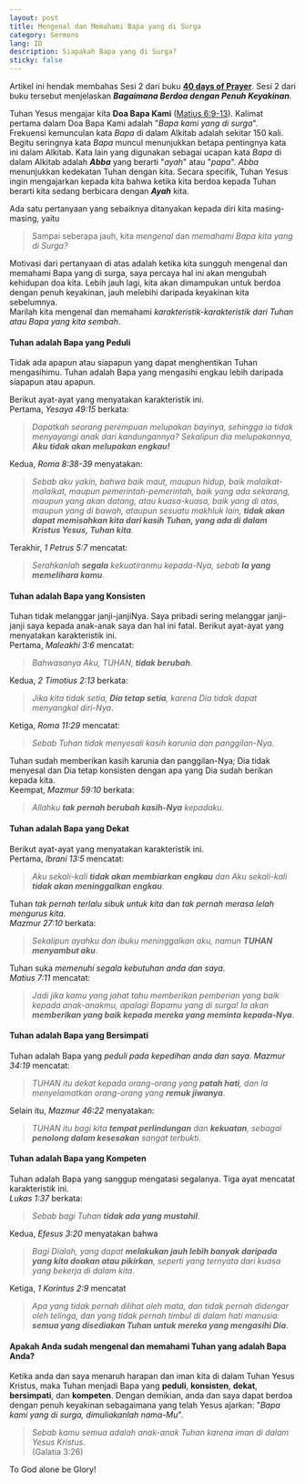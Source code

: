 ```yaml
---
layout: post
title: Mengenal dan Memahami Bapa yang di Surga
category: Sermons
lang: ID
description: Siapakah Bapa yang di Surga?
sticky: false
---
```

Artikel ini hendak membahas Sesi 2 dari buku [**40 days of Prayer**](https://www.amazon.com/gp/product/142280464X?pf_rd_r=5DHAA5NQP1XVXJSQX9EQ&pf_rd_p=6fc81c8c-2a38-41c6-a68a-f78c79e7253f). Sesi 2 dari buku tersebut menjelaskan **_Bagaimana Berdoa dengan Penuh Keyakinan_**.     

Tuhan Yesus mengajar kita **Doa Bapa Kami** ([Matius 6:9-13](https://my.bible.com/bible/306/MAT.6.9-13)). Kalimat pertama dalam Doa Bapa Kami adalah "_Bapa kami yang di surga_". Frekuensi kemunculan kata _Bapa_ di dalam Alkitab adalah sekitar 150 kali. Begitu seringnya kata _Bapa_ muncul menunjukkan betapa pentingnya kata ini dalam Alkitab. Kata lain yang digunakan sebagai ucapan kata _Bapa_ di dalam Alkitab adalah **_Abba_** yang berarti "_ayah_" atau "_papa_". _Abba_ menunjukkan kedekatan Tuhan dengan kita. Secara specifik, Tuhan Yesus ingin mengajarkan kepada kita bahwa ketika kita berdoa kepada Tuhan berarti kita sedang berbicara dengan **_Ayah_** kita.   

Ada satu pertanyaan yang sebaiknya ditanyakan kepada diri kita masing-masing, yaitu
> Sampai seberapa jauh, kita _mengenal_ dan _memahami Bapa kita yang di Surga?_     
    
Motivasi dari pertanyaan di atas adalah ketika kita sungguh mengenal dan memahami Bapa yang di surga, saya percaya hal ini akan mengubah kehidupan doa kita. Lebih jauh lagi, kita akan dimampukan untuk berdoa dengan penuh keyakinan, jauh melebihi daripada keyakinan kita sebelumnya.     
Marilah kita mengenal dan memahami _karakteristik-karakteristik dari Tuhan atau Bapa yang kita sembah_.    
#### **Tuhan adalah Bapa yang Peduli**
Tidak ada apapun atau siapapun yang dapat menghentikan Tuhan mengasihimu. Tuhan adalah Bapa yang mengasihi engkau lebih daripada siapapun atau apapun.   

Berikut ayat-ayat yang menyatakan karakteristik ini.   
Pertama, _Yesaya 49:15_ berkata:
> _Dapatkah seorang perempuan melupakan bayinya, sehingga ia tidak menyayangi anak dari kandungannya? Sekalipun dia melupakannya, **Aku tidak akan melupakan engkau!**_     

Kedua, _Roma 8:38-39_ menyatakan:      
> _Sebab aku yakin, bahwa baik maut, maupun hidup, baik malaikat-malaikat, maupun pemerintah-pemerintah, baik yang ada sekarang, maupun yang akan datang, atau kuasa-kuasa, baik yang di atas, maupun yang di bawah, ataupun sesuatu makhluk lain, **tidak akan dapat memisahkan kita dari kasih Tuhan, yang ada di dalam Kristus Yesus, Tuhan kita**_.    

Terakhir, _1 Petrus 5:7_ mencatat:
> _Serahkanlah **segala** kekuatiranmu kepada-Nya, sebab **Ia yang memelihara kamu**_.    
   
#### **Tuhan adalah Bapa yang Konsisten**
Tuhan tidak melanggar janji-janjiNya. Saya pribadi sering melanggar janji-janji saya kepada anak-anak saya dan hal ini fatal. Berikut ayat-ayat yang menyatakan karakteristik ini.   
Pertama, _Maleakhi 3:6_ mencatat:
> _Bahwasanya Aku, TUHAN, **tidak berubah**_.    
   
Kedua, _2 Timotius 2:13_ berkata:      
> _Jika kita tidak setia, **Dia tetap setia**, karena Dia tidak dapat menyangkal diri-Nya_.

Ketiga, _Roma 11:29_ mencatat:
> _Sebab Tuhan tidak menyesali kasih karunia dan panggilan-Nya_.    

Tuhan sudah memberikan kasih karunia dan panggilan-Nya; Dia tidak menyesal dan Dia tetap konsisten dengan apa yang Dia sudah berikan kepada kita.    
Keempat, _Mazmur 59:10_ berkata:
> _Allahku **tak pernah berubah kasih-Nya** kepadaku_.
    
#### **Tuhan adalah Bapa yang Dekat**
Berikut ayat-ayat yang menyatakan karakteristik ini.     
Pertama, _Ibrani 13:5_ mencatat:
> _Aku sekali-kali **tidak akan membiarkan engkau** dan Aku sekali-kali **tidak akan meninggalkan engkau**_.    
    
Tuhan _tak pernah terlalu sibuk untuk kita_ dan _tak pernah merasa lelah mengurus kita_.   
_Mazmur 27:10_ berkata:
> _Sekalipun ayahku dan ibuku meninggalkan aku, namun **TUHAN menyambut aku**_.    
   
Tuhan suka _memenuhi segala kebutuhan anda dan saya_.   
_Matius 7:11_ mencatat:
> _Jadi jika kamu yang jahat tahu memberikan pemberian yang baik kepada anak-anakmu, apalagi Bapamu yang di surga! Ia akan **memberikan yang baik kepada mereka yang meminta kepada-Nya**_.     
   
#### **Tuhan adalah Bapa yang Bersimpati**
Tuhan adalah Bapa yang _peduli pada kepedihan anda dan saya_. _Mazmur 34:19_ mencatat:
> _TUHAN itu dekat kepada orang-orang yang **patah hati**, dan Ia menyelamatkan orang-orang yang **remuk jiwanya**_.   
   
Selain itu, _Mazmur 46:22_ menyatakan:
> _TUHAN itu bagi kita **tempat perlindungan** dan **kekuatan**, sebagai **penolong dalam kesesakan** sangat terbukti_.   
    
#### **Tuhan adalah Bapa yang Kompeten**
Tuhan adalah Bapa yang sanggup mengatasi segalanya. Tiga ayat mencatat karakteristik ini.    
_Lukas 1:37_ berkata:
> _Sebab bagi Tuhan **tidak ada yang mustahil**_.   
    
Kedua, _Efesus 3:20_ menyatakan bahwa
> _Bagi Dialah, yang dapat **melakukan jauh lebih banyak daripada yang kita doakan atau pikirkan**, seperti yang ternyata dari kuasa yang bekerja di dalam kita_.   
    
Ketiga, _1 Korintus 2:9_ mencatat
> _Apa yang tidak pernah dilihat oleh mata, dan tidak pernah didengar oleh telinga, dan yang tidak pernah timbul di dalam hati manusia: **semua yang disediakan Tuhan untuk mereka yang mengasihi Dia**_.    

#### **Apakah Anda sudah mengenal dan memahami Tuhan yang adalah Bapa Anda?**    
Ketika anda dan saya menaruh harapan dan iman kita di dalam Tuhan Yesus Kristus, maka Tuhan menjadi Bapa yang **peduli**, **konsisten**, **dekat**, **bersimpati**, dan **kompeten**.  Dengan demikian, anda dan saya dapat berdoa dengan penuh keyakinan sebagaimana yang telah Yesus ajarkan: "_Bapa kami yang di surga, dimuliakanlah nama-Mu_".   
> _Sebab kamu semua adalah anak-anak Tuhan karena iman di dalam Yesus Kristus_.    
(Galatia 3:26)    
    
To God alone be Glory!





